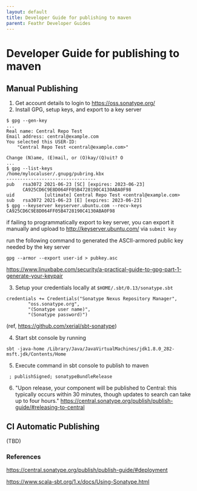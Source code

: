 ```yaml
---
layout: default
title: Developer Guide for publishing to maven
parent: Feathr Developer Guides
---
```

# Developer Guide for publishing to maven

## Manual Publishing

1. Get account details to login to https://oss.sonatype.org/
2. Install GPG, setup keys, and export to a key server
```
$ gpg --gen-key
...
Real name: Central Repo Test
Email address: central@example.com
You selected this USER-ID:
    "Central Repo Test <central@example.com>"

Change (N)ame, (E)mail, or (O)kay/(Q)uit? O
...
$ gpg --list-keys
/home/mylocaluser/.gnupg/pubring.kbx
---------------------------------
pub   rsa3072 2021-06-23 [SC] [expires: 2023-06-23]
      CA925CD6C9E8D064FF05B4728190C4130ABA0F98
uid           [ultimate] Central Repo Test <central@example.com>
sub   rsa3072 2021-06-23 [E] [expires: 2023-06-23]
$ gpg --keyserver keyserver.ubuntu.com --recv-keys CA925CD6C9E8D064FF05B4728190C4130ABA0F98
```

if failing to programmatically export to key server, you can export it manually and upload to http://keyserver.ubuntu.com/ via `submit key`

run the following command to generated the ASCII-armored public key needed by the key server
```
gpg --armor --export user-id > pubkey.asc
```
https://www.linuxbabe.com/security/a-practical-guide-to-gpg-part-1-generate-your-keypair

3. Setup your credentials locally at `$HOME/.sbt/0.13/sonatype.sbt`
```
credentials += Credentials("Sonatype Nexus Repository Manager",
        "oss.sonatype.org",
        "(Sonatype user name)",
        "(Sonatype password)")
```
(ref, https://github.com/xerial/sbt-sonatype)

4. Start sbt console by running
```
sbt -java-home /Library/Java/JavaVirtualMachines/jdk1.8.0_282-msft.jdk/Contents/Home
```

5. Execute command in sbt console to publish to maven
```
 ; publishSigned; sonatypeBundleRelease
```


6. "Upon release, your component will be published to Central: this typically occurs within 30 minutes, though updates to search can take up to four hours."
https://central.sonatype.org/publish/publish-guide/#releasing-to-central


## CI Automatic Publishing

(TBD)

### References



https://central.sonatype.org/publish/publish-guide/#deployment

https://www.scala-sbt.org/1.x/docs/Using-Sonatype.html

